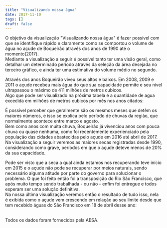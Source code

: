 ```yaml
---
title: "Visualizando nossa água"
date: 2017-11-10
tags: []
draft: false
---
```


<p>
  O objetivo da visualização "Visualizando nossa água" é fazer possível com que se identifique rápido e claramente como se comportou o volume de água no açude de Boqueirão através dos anos de 1990 até o momento(2017).<br>Mediante a visualização a seguir é possível tanto ter uma visão geral, como detalhar um determinado período através da seleção da área desejada no terceiro gráfico, e ainda ter uma estimativa do volume médio no segundo.
</p>
<div id="vis0"></div>
<p>
  Através dos anos Boqueirão viveu seus altos e baixos. Em 2008, 2009 e 2011 o açude recebeu mais água do que sua capacidade permite e seu nível ultrapassou o máximo de 411 milhões de metros cubicos.<br>Algo que pode ser visualizado na próxima tabela é a quantidade de agua excedida em milhões de metros cubicos por mês nos anos citados:
</p>
<div id="vis1"></div>
<p>
  É possível perceber que geralmente são os mesmos meses que detêm os maiores números, e isso se explica pelo período de chuvas da região, que normalmente acontece entre março e agosto.<br>Bem como anos com muita chuva, Boqueirão já vivenciou anos com pouca chuva ou quase nenhuma, como foi recentemente experienciado pela população das cidades abastecidas pelo açude em 2016 até abril de 2017. Na visualização a seguir veremos as maiores secas registradas desde 1990, considerando como grave, períodos em que o açude deteve menos de 20% da sua capacidade.
</p>
<div id="vis2"></div>
<p>
  Pode ser visto que a seca a qual ainda estamos nos recuperando teve início em 2015 e o açude não pode se recuperar por meios naturais, sendo necessário alguma atitude por parte do governo para solucionar o problema. O que foi feito então foi a transposição do Rio São Francisco, que após muito tempo sendo trabalhada - ou não - enfim foi entregue e todos esperam ser uma solução definitiva.<br>Na nossa última visualização veremos então o resultado de tudo isso, nela é exibida como o açude vem crescendo em relação ao seu limite desde que tem recebido águas do São Francisco em 18 de abril desse ano:
</p>
<div id="vis3"></div>
<br>
Todos os dados foram fornecidos pela AESA.


<script src="https://cdnjs.cloudflare.com/ajax/libs/vega/3.0.7/vega.js"></script>
<script src="https://cdnjs.cloudflare.com/ajax/libs/vega-lite/2.0.1/vega-lite.js"></script>
<script src="https://cdnjs.cloudflare.com/ajax/libs/vega-embed/3.0.0-rc7/vega-embed.js"></script>

<script type="text/javascript">
  const spec0 = {
  "$schema": "https://vega.github.io/schema/vega-lite/v2.json",
  "data": {
    "url": "https://api.insa.gov.br/reservatorios/12172/monitoramento",
    "format": {
      "type": "json",
      "property": "volumes",
      "parse": {
        "DataInformacao": "utc:'%d/%m/%Y'"
      }
    }
  },
  "vconcat": [
    {
      "width": 520,
      "mark": "area",
      "encoding": {
        "x": {
          "field": "DataInformacao",
          "type": "temporal",
          "scale": {
            "domain": {
              "selection": "brush1"
            }
          },
          "axis": {
            "title": "Mês/Ano",
            "format": "%m/%Y"
          }
        },
        "y": {
          "field": "VolumePercentual",
          "type": "quantitative",
          "axis": {
            "title": "Percentual da capacidade total"
          }
        }
      }
    },
    {
      "width": 520,
      "height": 60,
      "transform": [
        {
          "filter": {
            "selection": "brush1"
          }
        }
      ],
      "mark": "rule",
      "encoding": {
        "y": {
          "aggregate": "mean",
          "field": "VolumePercentual",
          "type": "quantitative",
          "scale": {
            "domain": [
              0,
              100
            ]
          },
          "axis": {
            "title": "% médio"
          }
        },
        "color": {
          "value": "firebrick"
        },
        "size": {
          "value": 3
        }
      }
    },
    {
      "width": 520,
      "height": 60,
      "mark": "area",
      "selection": {
        "brush1": {
          "type": "interval",
          "encodings": [
            "x"
          ],
          "on": "[mousedown, window:mouseup] > window:mousemove!",
          "translate": "[mousedown, window:mouseup] > window:mousemove!",
          "zoom": "wheel!",
          "mark": {
            "fill": "#333",
            "fillOpacity": 0.125,
            "stroke": "white"
          },
          "resolve": "global"
        }
      },
      "encoding": {
        "x": {
          "field": "DataInformacao",
          "type": "temporal",
          "axis": {
            "title": "Ano",
            "format": "%Y"
          }
        },
        "y": {
          "field": "VolumePercentual",
          "type": "quantitative",
          "axis": {
            "title": "%",
            "tickCount": 3,
            "grid": false
          }
        }
      }
    }
  ]
};
vegaEmbed('#vis0', spec0).catch(console.warn);
</script>
<script>
    const spec1 = {
  "$schema": "https://vega.github.io/schema/vega-lite/v2.json",
  "data": {
    "url": "https://api.insa.gov.br/reservatorios/12172/monitoramento",
    "format": {
      "type": "json",
      "property": "volumes",
      "parse": {
        "DataInformacao": "utc:'%d/%m/%Y'"
      }
    }
  },
  "vconcat": [
    {
      "transform": [
          {"filter": {"field": "DataInformacao", "range": [{"year": 2008, "month": "jan", "date": 1}, {"year": 2008, "month": "dec", "date": 20}] }},
          {"filter": {"field": "Volume", "range": [411.69, 500]}},
          {"calculate": "datum.Volume - 411.69", "as": "b2"}
      ],
      "width": 520,
      "height": 80,
      "mark": "bar",
      "encoding": {
        "x": {
          "field": "DataInformacao",
          "type": "ordinal",
          "timeUnit": "month",
          "axis": {
            "title": "Meses do ano de 2008"
          }
        },
        "y": {
          "field": "b2",
          "type": "quantitative",
          "scale": {"domain": [0,60]},
          "axis": {
            "title": "Litros excedidos"
          }
        }
      }
    },
    {
      "transform": [
          {"filter": {"field": "DataInformacao", "range": [{"year": 2009, "month": "jan", "date": 1}, {"year": 2009, "month": "dec", "date": 20}] }},
          {"filter": {"field": "Volume", "range": [411.69, 500]}},
          {"calculate": "datum.Volume - 411.69", "as": "b2"}
      ],
      "width": 520,
      "height": 80,
      "mark": "bar",
      "encoding": {
        "x": {
          "field": "DataInformacao",
          "type": "ordinal",
          "timeUnit": "month",
          "axis": {
            "title": "Meses do ano de 2009"
          }
        },
        "y": {
          "field": "b2",
          "type": "quantitative",
          "scale": {"domain": [0,60]},
          "axis": {
            "title": "Litros excedidos"
          }
        }
      }
    },
    {
      "transform": [
          {"filter": {"field": "DataInformacao", "range": [{"year": 2011, "month": "jan", "date": 1}, {"year": 2011, "month": "dec", "date": 20}] }},
          {"filter": {"field": "Volume", "range": [411.69, 500]}},
          {"calculate": "datum.Volume - 411.69", "as": "b2"}
      ],
      "width": 520,
      "height": 80,
      "mark": "bar",
      "encoding": {
        "x": {
          "field": "DataInformacao",
          "type": "ordinal",
          "timeUnit": "month",
          "axis": {
            "title": "Meses do ano de 2011"
          }
        },
        "y": {
          "field": "b2",
          "type": "quantitative",
          "scale": {"domain": [0,60]},
          "axis": {
            "title": "Litros excedidos"
          }
        }
      }
    }
  ]
};
    vegaEmbed('#vis1', spec1).catch(console.warn);
</script>
<script type="text/javascript">
  var spec2 = {
  "$schema": "https://vega.github.io/schema/vega-lite/v2.json",
  "data": {
    "url": "https://api.insa.gov.br/reservatorios/12172/monitoramento",
    "format": {
      "type": "json",
      "property": "volumes",
      "parse": {
        "DataInformacao": "utc:'%d/%m/%Y'"
      }
    }
  },
  "transform": [
    {"filter": {"field": "VolumePercentual", "range": [0, 20]}},
    {"calculate": "20-datum.VolumePercentual", "as": "Gravidade"}
  ],
  "mark": "circle",
  "width": 460,
  "height": 160,
  "encoding": {
    "y": {
      "field": "DataInformacao",
      "type": "ordinal",
      "timeUnit": "year"
    },
    "x": {
      "field": "DataInformacao",
      "type": "ordinal",
      "timeUnit": "month"
    },
    "size": {
      "field": "Gravidade",
      "type": "quantitative"
    },
    "color": {"field": "Gravidade", "type": "quantitative"}    
  }
};
vegaEmbed('#vis2', spec2).catch(console.warn);

</script>
<script type="text/javascript">
  const spec3 = {
  "$schema": "https://vega.github.io/schema/vega-lite/v2.json",
  "data": {
    "url": "https://api.insa.gov.br/reservatorios/12172/monitoramento",
    "format": {
      "type": "json",
      "property": "volumes",
      "parse": {
        "DataInformacao": "utc:'%d/%m/%Y'"
      }
    }
  },
  "transform": [
    {"filter": {"field": "DataInformacao", "range": [{"year": 2017, "month": "apr", "date": 1}, {"year": 2017, "month": "dec", "date": 20}] }}
  ],
  "layer": [
    {
      "mark": "area",
      "width": 520,
      "height": 140,
      "encoding": {
        "x": {
          "field": "DataInformacao",
          "type": "temporal",
          "timeUnit": "yearmonth",
          "axis": {"title": "Mês"}
        },
        "y": {
          "aggregate": "ci0",
          "field": "VolumePercentual",
          "type": "quantitative",
          "axis": {"title": "% Volume"}
        },
        "y2": {
          "aggregate": "ci1",
          "field": "VolumePercentual",
          "type": "quantitative"
        },
        "opacity": {"value": 0.3}
      }
    },
    {
      "mark": "line",
      "encoding": {
        "x": {
          "field": "DataInformacao",
          "type": "temporal",
          "timeUnit": "yearmonth"
        },
        "y": {
          "aggregate": "mean",
          "field": "VolumePercentual",
          "type": "quantitative"
        }
      }
    }
  ]
};
vegaEmbed('#vis3', spec3).catch(console.warn);
</script>
